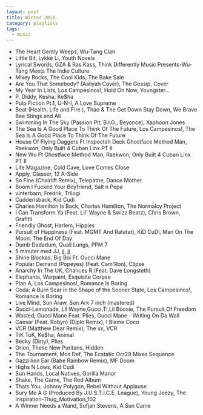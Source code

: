 ```yaml
---
layout: post
title: Winter 2010
category: playlists
tags: 
  - music
---
```

* The Heart Gently Weeps, Wu-Tang Clan
* Little Bit, Lykke Li, Youth Novels
* Lyrical Swords, GZA &#38; Ras Kass, Think Differently Music Presents-Wu-Tang Meets The Indie Culture
* Mikey Rocks, The Cool Kids, The Bake Sale
* Are You That Somebody? (Aaliyah Cover), The Gossip, Cover
* My Year In Lists, Los Campesinos!, Hold On Now, Youngster...
* P. Diddy, Kesha, Ke$ha
* Pulp Fiction Pt.1, U-N-I, A Love Supreme
* Beat (Health, Life and Fire ), Thao &#38; The Get Down Stay Down, We Brave Bee Stings and All
* Swimming In The Sky (Passion Pit, B.I.G., Beyonce), Xaphoon Jones
* The Sea Is A Good Place To Think Of The Future, Los Campesinos!, The Sea Is A Good Place To Think Of The Future
* House Of Flying Daggers Ft Inspectah Deck Ghostface Method Man, Raekwon, Only Built 4 Cuban Linx PT II
* New Wu Ft Ghostface Method Man, Raekwon, Only Built 4 Cuban Linx PT II
* Life Magazine, Cold Cave, Love Comes Close
* Apply, Glasser, 12 A-Side
* So Fine (Chairlift Remix), Telepathe, Dance Mother
* Boom I Fucked Your Boyfriend, Salt n Pepa
* vinterbarn, Fredrik, Trilogi
* Cudderisback, Kid Cudi
* Charles Hamilton Is Back, Charles Hamilton, The Normalcy Project
* I Can Transform Ya (Feat. Lil' Wayne &#38; Swizz Beatz), Chris Brown, Grafitti
* Friendly Ghost, Harlem, Hippies
* Pursuit of Happiness (Feat. MGMT And Ratatat), KiD CuDi, Man On The Moon: The End Of Day
* Dumb Dadadum, Quail Lungs, PPM 7
* 5 minuter med JJ, jj, jj
* Shine Blockas, Big Boi Ft. Gucci Mane
* Popular Demand (Popeyes) (Feat. Cam'Ron), Clipse
* Anarchy In The UK, Chances R (Feat. Dave Longsteth)
* Elephants, Warpaint, Exquisite Corpse
* Plan A, Los Campesinos!, Romance Is Boring
* Coda: A Burn Scar in the Shape of the Sooner State, Los Campesinos!, Romance Is Boring
* Live Mind, Sun Araw, Sun Ark 7 inch (mastered)
* Gucci-Lemonade, Lil Wayne,Gucci,Ti,Lil Boosie, The Pursuit Of Freedom
* Wasted, Gucci Mane Feat. Plies, Gucci Mane - Writing On Da Wall
* Caesar (Feat. Robyn) (Diplo Remix), I Blame Coco
* VCR (Matthew Dear Remix), The xx, VCR
* TiK ToK, Ke$ha, Animal
* Becky (Dirty), Plies
* Orion, These New Puritans, Hidden
* The Tournament, Mos Def, The Ecstatic Oct29 Mixes Sequence
* Gazzillion Ear (Babe Rainbow Remix), MF Doom
* Highs N Lows, Kid Cudi
* Sun Hands, Local Natives, Gorilla Manor
* Shake, The Game, The Red Album
* Thats You, Johnny Polygon, Rebel Without Applause
* Bury Me A G (Produced By J.U.S.T.I.C.E. League), Young Jeezy, The Inspiration-Thug_Motivation_102
* A Winner Needs a Wand, Sufjan Stevens, A Sun Came
